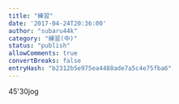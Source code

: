 ```yaml
---
title: "練習"
date: '2017-04-24T20:36:00'
author: "subaru44k"
category: "練習(中)"
status: "publish"
allowComments: true
convertBreaks: false
entryHash: "b2312b5e975ea4488ade7a5c4e75fba6"
---
```

45'30jog

